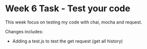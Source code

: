 # Week 6 Task - Test your code

This week focus on testing my code with chai, mocha and request.

Changes includes:
- Adding a test.js to test the get request (get all history)